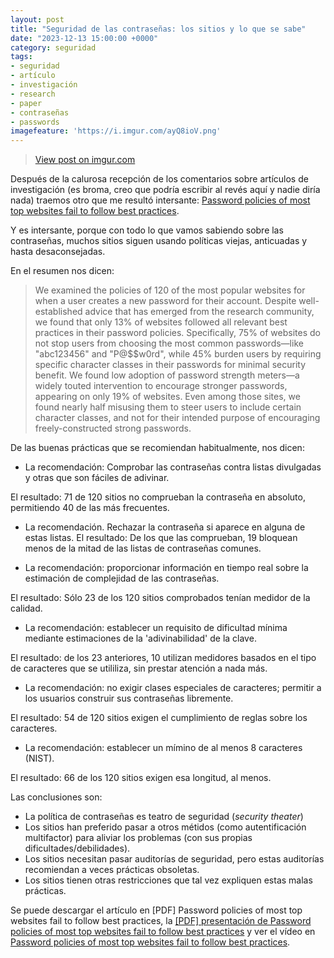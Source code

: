 ```yaml
---
layout: post
title: "Seguridad de las contraseñas: los sitios y lo que se sabe"
date: "2023-12-13 15:00:00 +0000"
category: seguridad
tags:
- seguridad
- artículo
- investigación
- research
- paper
- contraseñas
- passwords
imagefeature: 'https://i.imgur.com/ayQ8ioV.png'
---
```

<blockquote class="imgur-embed-pub" lang="en" data-id="ayQ8ioV"><a href="https://imgur.com/ayQ8ioV">View post on imgur.com</a></blockquote><script async src="//s.imgur.com/min/embed.js" charset="utf-8"></script>

Después de la calurosa recepción de los comentarios sobre artículos de investigación (es broma, creo que podría escribir al revés aquí y nadie diría nada) traemos otro que me resultó intersante: <a href="https://www.usenix.org/conference/soups2022/presentation/lee">Password policies of most top websites fail to follow best practices</a>.

Y es intersante, porque con todo lo que vamos sabiendo sobre las contraseñas, muchos sitios siguen usando políticas viejas, anticuadas y hasta desaconsejadas.

En el resumen nos dicen:

> We examined the policies of 120 of the most popular websites for when a user creates a new password for their account. Despite well-established advice that has emerged from the research community, we found that only 13% of websites followed all relevant best practices in their password policies. Specifically, 75% of websites do not stop users from choosing the most common passwords—like "abc123456" and "P@$$w0rd", while 45% burden users by requiring specific character classes in their passwords for minimal security benefit. We found low adoption of password strength meters—a widely touted intervention to encourage stronger passwords, appearing on only 19% of websites. Even among those sites, we found nearly half misusing them to steer users to include certain character classes, and not for their intended purpose of encouraging freely-constructed strong passwords.

De las buenas prácticas que se recomiendan habitualmente, nos dicen:

* La recomendación: Comprobar las contraseñas contra listas divulgadas y otras que son fáciles de adivinar.

El resultado: 71 de 120 sitios no comprueban la contraseña en absoluto, permitiendo 40 de las más frecuentes. 

* La recomendación. Rechazar la contraseña si aparece en alguna de estas listas. 
El resultado: De los que las comprueban, 19 bloquean menos de la mitad de las listas de contraseñas comunes.

* La recomendación: proporcionar información en tiempo real sobre la estimación de complejidad de las contraseñas.

El resultado: Sólo 23 de los 120 sitios comprobados tenían medidor de la calidad.

* La recomendación: establecer un requisito de dificultad mínima mediante estimaciones de la 'adivinabilidad' de la clave.

El resultado: de los 23 anteriores, 10 utilizan medidores basados en el tipo de caracteres que se utililiza, sin prestar atención a nada más.

* La recomendación: no exigir clases especiales de caracteres; permitir a los usuarios construir sus contraseñas libremente.

El resultado: 54 de 120 sitios exigen el cumplimiento de reglas sobre los caracteres.

* La recomendación: establecer un mímino de al menos 8 caracteres (NIST).

El resultado: 66 de los 120 sitios exigen esa longitud, al menos.

Las conclusiones son:

* La política de contraseñas es teatro de seguridad (*security theater*)
* Los sitios han preferido pasar a otros métidos (como autentificación multifactor) para aliviar los problemas (con sus propias dificultades/debilidades).
* Los sitios necesitan pasar auditorías de seguridad, pero estas auditorías recomiendan a veces prácticas obsoletas.
* Los sitios tienen otras restricciones que tal vez expliquen estas malas prácticas.


Se puede descargar el artículo en <a rhef="https://www.usenix.org/system/files/soups2022-lee.pdf">[PDF] Password policies of most top websites fail to follow best practices</a>, la <a href="https://www.usenix.org/system/files/soups2022_slides_lee.pdf">[PDF] presentación de Password policies of most top websites fail to follow best practices</a> y ver el vídeo en <a href="https://youtu.be/yHYEBbXOenI">Password policies of most top websites fail to follow best practices</a>.
